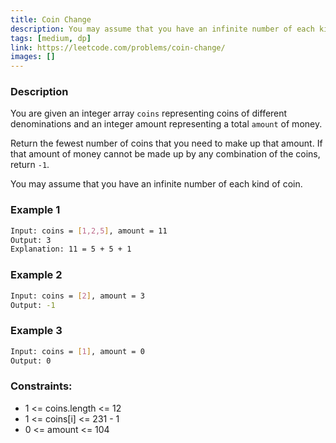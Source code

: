 ```yaml
---
title: Coin Change
description: You may assume that you have an infinite number of each kind of coin.
tags: [medium, dp]
link: https://leetcode.com/problems/coin-change/
images: []
---
```


### Description

You are given an integer array `coins` representing coins of different denominations and an integer amount representing a total `amount` of money.

Return the fewest number of coins that you need to make up that amount. If that amount of money cannot be made up by any combination of the coins, return `-1`.

You may assume that you have an infinite number of each kind of coin.

### Example 1

```bash
Input: coins = [1,2,5], amount = 11
Output: 3
Explanation: 11 = 5 + 5 + 1
```

### Example 2

```bash
Input: coins = [2], amount = 3
Output: -1
```

### Example 3

```bash
Input: coins = [1], amount = 0
Output: 0
```

### Constraints:

- 1 <= coins.length <= 12
- 1 <= coins[i] <= 231 - 1
- 0 <= amount <= 104
